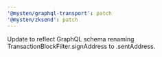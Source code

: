 ```yaml
---
'@mysten/graphql-transport': patch
'@mysten/zksend': patch
---
```


Update to reflect GraphQL schema renaming TransactionBlockFilter.signAddress to .sentAddress.
